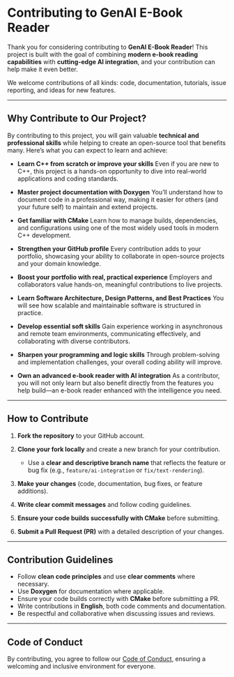 
# Contributing to GenAI E-Book Reader

Thank you for considering contributing to **GenAI E-Book Reader**!
This project is built with the goal of combining **modern e-book reading capabilities** with **cutting-edge AI integration**, and your contribution can help make it even better.

We welcome contributions of all kinds: code, documentation, tutorials, issue reporting, and ideas for new features.

---

## Why Contribute to Our Project?

By contributing to this project, you will gain valuable **technical and professional skills** while helping to create an open-source tool that benefits many. Here’s what you can expect to learn and achieve:

* **Learn C++ from scratch or improve your skills**
  Even if you are new to C++, this project is a hands-on opportunity to dive into real-world applications and coding standards.

* **Master project documentation with Doxygen**
  You’ll understand how to document code in a professional way, making it easier for others (and your future self) to maintain and extend projects.

* **Get familiar with CMake**
  Learn how to manage builds, dependencies, and configurations using one of the most widely used tools in modern C++ development.

* **Strengthen your GitHub profile**
  Every contribution adds to your portfolio, showcasing your ability to collaborate in open-source projects and your domain knowledge.

* **Boost your portfolio with real, practical experience**
  Employers and collaborators value hands-on, meaningful contributions to live projects.

* **Learn Software Architecture, Design Patterns, and Best Practices**
  You will see how scalable and maintainable software is structured in practice.

* **Develop essential soft skills**
  Gain experience working in asynchronous and remote team environments, communicating effectively, and collaborating with diverse contributors.

* **Sharpen your programming and logic skills**
  Through problem-solving and implementation challenges, your overall coding ability will improve.

* **Own an advanced e-book reader with AI integration**
  As a contributor, you will not only learn but also benefit directly from the features you help build—an e-book reader enhanced with the intelligence you need.

---

## How to Contribute

1. **Fork the repository** to your GitHub account.
2. **Clone your fork locally** and create a new branch for your contribution.

   * Use a **clear and descriptive branch name** that reflects the feature or bug fix (e.g., `feature/ai-integration` or `fix/text-rendering`).
3. **Make your changes** (code, documentation, bug fixes, or feature additions).
4. **Write clear commit messages** and follow coding guidelines.
5. **Ensure your code builds successfully with CMake** before submitting.
6. **Submit a Pull Request (PR)** with a detailed description of your changes.

---

## Contribution Guidelines

* Follow **clean code principles** and use **clear comments** where necessary.
* Use **Doxygen** for documentation where applicable.
* Ensure your code builds correctly with **CMake** before submitting a PR.
* Write contributions in **English**, both code comments and documentation.
* Be respectful and collaborative when discussing issues and reviews.

---

## Code of Conduct

By contributing, you agree to follow our [Code of Conduct](CODE_OF_CONDUCT.md), ensuring a welcoming and inclusive environment for everyone.

